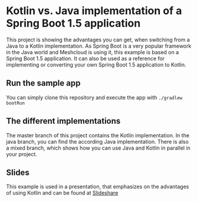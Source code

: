 # Kotlin vs. Java implementation of a Spring Boot 1.5 application

This project is showing the advantages you can get, when switching from a Java to a Kotlin implementation.
As Spring Boot is a very popular framework in the Java world and Meshcloud is using it, this example is based on a Spring Boot 1.5 application.
It can also be used as a reference for implementing or converting your own Spring Boot 1.5 application to Kotlin.

## Run the sample app
You can simply clone this repository and execute the app with
`./gradlew bootRun`

## The different implementations
The master branch of this project contains the Kotlin implementation. In the java branch, you can find the according Java implementation.
There is also a mixed branch, which shows how you can use Java and Kotlin in parallel in your project.

## Slides
This example is used in a presentation, that emphasizes on the advantages of using Kotlin and can be found at [Slideshare](https://www.slideshare.net/StefanTomm/from-java-to-kotlin-the-first-month-in-practice)
